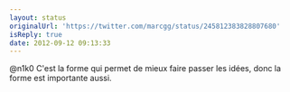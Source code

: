 ```yaml
---
layout: status
originalUrl: 'https://twitter.com/marcgg/status/245812383828807680'
isReply: true
date: 2012-09-12 09:13:33
---
```


@n1k0 C'est la forme qui permet de mieux faire passer les idées, donc la forme est importante aussi.
